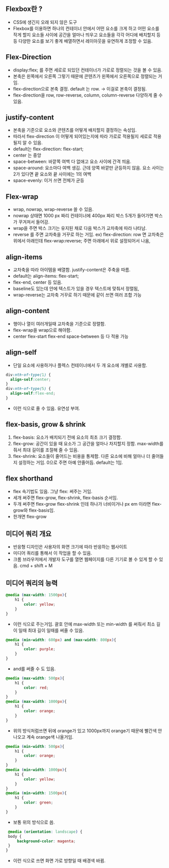 ## Flexbox란 ?

- CSS에 생긴지 오래 되지 않은 도구
- Flexbox를 이용하면 하나의 컨테이너 안에서 어떤 요소를 크게 하고 어떤 요소를 작게 할지 요소들 사이에 공간을 얼마나 띄우고 요소들을 각각 어디에 배치할지 등등 다양한 요소를 보기 좋게 배열하면서 레이아웃을 유연하게 조정할 수 있음.

## Flex-Direction

- display:flex; 를 주면 세로로 되있던 컨테이너가 가로로 정렬되는 것을 볼 수 있음.
- 본축은 왼쪽에서 오른쪽 그렇기 때문에 콘텐츠가 왼쪽에서 오른쪽으로 정렬되는 거임.
- flex-direction으로 본축 결정. default 는 row. -> 이걸로 본축이 결정됨.
- flex-direction을 row, row-reverse, column, column-reverse 다양하게 줄 수 있음.

## justify-content
- 본축을 기준으로 요소와 콘텐츠를 어떻게 배치할지 결정하는 속성임.
- 따라서 flex-direction 이 어떻게 되어있는지에 따라 가로로 적용될지 세로로 적용될지 알 수 있음.
- default는 flex-direction: flex-start;
- center 는 중앙
- space-between: 바깥쪽 여백 다 없애고 요소 사이에 간격 띄움.
- space-around: 요소마다 여백 생김. 근데 양쪽 바깥만 균등하지 않음. 요소 사이는 2가 있다면 끝 요소와 끝 사이에는 1의 여백
- space-evenly: 이거 쓰면 전체가 균등

## Flex-wrap
- wrap, nowrap, wrap-reverse 쓸 수 있음.
- nowrap 상태면 1000 px 짜리 컨테이너에 400px 짜리 박스 5개가 들어가면 박스가 꾸겨져서 들어감.
- wrap을 주면 박스 크기는 유지된 채로 다음 박스가 교차축에 따라 나타남.
- reverse 를 주면 교차축을 거꾸로 하는 거임. ex) flex-direction: row 면 교차축은 위에서 아래인데 flex-wrap:reverse; 주면 아래에서 위로 설정되어서 나옴,

## align-items
- 교차축을 따라 아이템을 배열함. justify-content은 주축을 따름.
- default는 align-items: flex-start;
- flex-end, center 등 있음.
- baseline도 있는데 안에 텍스트가 있을 경우 텍스트에 맞춰서 정렬됨,
- wrap-reverse는 교차축 거꾸로 하기 때문에 같이 쓰면 여러 조합 가능

## align-content
- 행이나 열이 여러개일때 교차축을 기준으로 정렬함.
- flex-wrap을 wrap으로 해야함.
- center flex-start flex-end space-between 등 다 적용 가능

## align-self
- 단일 요소에 사용하거나 플렉스 컨테이너에서 두 개 요소에 개별로 사용함.

```css
div:nth-of-type(1) {
  align-self:center;
}
div:nth-of-type(5) {
  align-self:flex-end;
}
```
- 이런 식으로 줄 수 있음. 유연성 부여.

## flex-basis, grow & shrink

1. flex-basis: 요소가 배치되기 전에 요소의 최초 크기 결정함.
2. flex-grow: 공간이 있을 때 요소가 그 공간을 얼마나 차지할지 정함. max-width를 줘서 최대 길이를 조절해 줄 수 있음.
3. flex-shrink: 요소들이 줄어드는 비용을 통제함. 다른 요소에 비해 얼마나 더 줄어들지 설정하는 거임. 0으로 주면 아예 안줄어듬. default는 1임.

## flex shorthand

- flex 속기법도 있음. 그냥 flex: 써주는 거임.
- 세개 써주면 flex-grow, flex-shrink, flex-basis 순서임.
- 두개 써주면 flex-grow flex-shrink 인데 하나가 너비이거나 px em 이라면 flex-grow와 flex-basis임.
- 한개면 flex-grow

## 미디어 쿼리 개요

- 반응형 디자인은 사용자의 화면 크기에 따라 반응하는 웹사이트
- 미디어 쿼리를 통해서 이 작업을 할 수 있음.
- 크롬 브라우저에서 개발자 도구를 열면 웹페이지를 다른 기기로 볼 수 있게 할 수 있음. cmd + shift + M

## 미디어 쿼리의 능력

```css
@media (max-width: 1500px){
    h1 {
        color: yellow;
    }
}
```
- 이런 식으로 주는거임. 괄호 안에 max-width 또는 min-width 를 써줘서 최소 길이 일때 최대 길이 일때를 써줄 수 있음.

```css
@media (min-width: 600px) and (max-width: 800px){
    h1 {
        color: purple;
    }
}
```
- and를 써줄 수 도 있음.

```css
@media (max-width: 500px){
    h1 {
        color: red;
    }
}
@media (max-width: 1000px){
    h1 {
        color: orange;
    }
}
```
- 위의 방식처럼쓰면 뒤에 orange가 있고 1000px까지 orange기 때문에 빨간색 안나오고 계속 orange색 나올거임.

```css
@media (min-width: 500px){
    h1 {
        color: orange;
    }
}
@media (min-width: 1000px){
    h1 {
        color: yellow;
    }
}
@media (min-width: 1500px){
    h1 {
        color: green;
    }
}
```
- 보통 위의 방식으로 씀.

```css
 @media (orientation: landscape) {
 body {
     background-color: magenta;
 }
}
```
- 이런 식으로 쓰면 화면 가로 방향일 때 배경색 바뀜.

